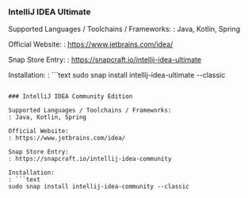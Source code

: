 ### IntelliJ IDEA Ultimate

Supported Languages / Toolchains / Frameworks:
: Java, Kotlin, Spring

Official Website:
: https://www.jetbrains.com/idea/


Snap Store Entry:
: https://snapcraft.io/intellij-idea-ultimate

Installation:
: ```text
  sudo snap install intellij-idea-ultimate --classic
  ```

### IntelliJ IDEA Community Edition

Supported Languages / Toolchains / Frameworks:
: Java, Kotlin, Spring

Official Website:
: https://www.jetbrains.com/idea/

Snap Store Entry:
: https://snapcraft.io/intellij-idea-community

Installation:
: ```text
  sudo snap install intellij-idea-community --classic
  ```
